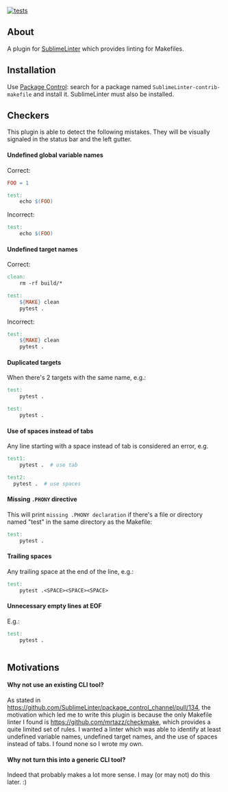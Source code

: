 [![tests](https://github.com/giampaolo/SublimeLinter-makefile/actions/workflows/tests.yml/badge.svg)](https://github.com/giampaolo/SublimeLinter-makefile/actions/workflows/tests.yml)

About
-----

A plugin for [SublimeLinter](https://github.com/SublimeLinter/SublimeLinter)
which provides linting for Makefiles.

## Installation

Use [Package Control](https://packagecontrol.io/installation): search for a
package named `SublimeLinter-contrib-makefile` and install it.
SublimeLinter must also be installed.

Checkers
--------

This plugin is able to detect the following mistakes. They will be visually
signaled in the status bar and the left gutter.

#### Undefined global variable names

Correct:

```makefile
FOO = 1

test:
    echo $(FOO)
```

Incorrect:

```makefile
test:
    echo $(FOO)
```

#### Undefined target names

Correct:

```makefile
clean:
    rm -rf build/*

test:
    ${MAKE} clean
    pytest .

```

Incorrect:

```makefile
test:
    ${MAKE} clean
    pytest .
```

#### Duplicated targets

When there's 2 targets with the same name, e.g.:

```makefile
test:
    pytest .

test:
    pytest .
```

#### Use of spaces instead of tabs

Any line starting with a space instead of tab is considered an error, e.g.

```makefile
test1:
    pytest .  # use tab

test2:
  pytest .  # use spaces
````

#### Missing `.PHONY` directive

This will print `missing .PHONY declaration` if there's a file or directory
named "test" in the same directory as the Makefile:

```makefile
test:
    pytest .
```

#### Trailing spaces

Any trailing space at the end of the line, e.g.:

```makefile
test:
    pytest .<SPACE><SPACE><SPACE>
```

#### Unnecessary empty lines at EOF

E.g.:

```makefile
test:
    pytest .



```

Motivations
-----------

#### Why not use an existing CLI tool?

As stated in https://github.com/SublimeLinter/package_control_channel/pull/134,
the motivation which led me to write this plugin is because the only Makefile
linter I found is https://github.com/mrtazz/checkmake, which provides a quite
limited set of rules.
I wanted a linter which was able to identify at least undefined variable names,
undefined target names, and the use of spaces instead of tabs. I found none so
I wrote my own.

#### Why not turn this into a generic CLI tool?

Indeed that probably makes a lot more sense. I may (or may not) do this later.
:)
